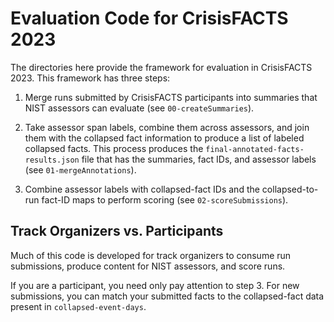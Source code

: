 # Evaluation Code for CrisisFACTS 2023

The directories here provide the framework for evaluation in CrisisFACTS 2023. This framework has three steps:

1. Merge runs submitted by CrisisFACTS participants into summaries that NIST assessors can evaluate (see `00-createSummaries`).

2. Take assessor span labels, combine them across assessors, and join them with the collapsed fact information to produce a list of labeled collapsed facts. This process produces the `final-annotated-facts-results.json` file that has the summaries, fact IDs, and assessor labels (see `01-mergeAnnotations`).

3. Combine assessor labels with collapsed-fact IDs and the collapsed-to-run fact-ID maps to perform scoring (see `02-scoreSubmissions`).

## Track Organizers vs. Participants

Much of this code is developed for track organizers to consume run submissions,  produce content for NIST assessors, and score runs. 

If you are a participant, you need only pay attention to step 3. For new submissions, you can match your submitted facts to the collapsed-fact data present in `collapsed-event-days`.